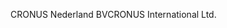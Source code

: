 <span data-ttu-id="edc61-101">CRONUS Nederland BV</span><span class="sxs-lookup"><span data-stu-id="edc61-101">CRONUS International Ltd.</span></span>
